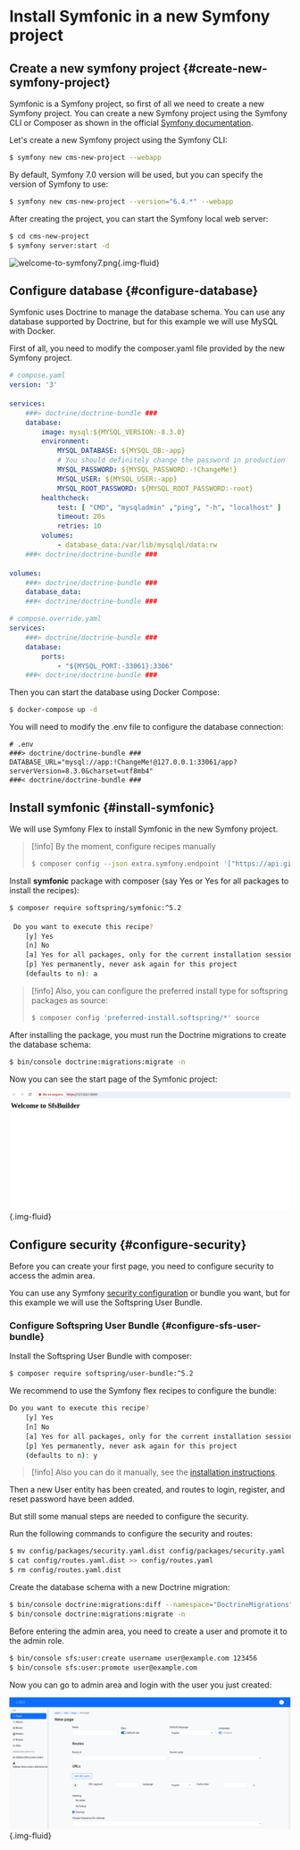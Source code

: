# Install Symfonic in a new Symfony project

## Create a new symfony project {#create-new-symfony-project}

Symfonic is a Symfony project, so first of all we need to create a new Symfony project. 
You can create a new Symfony project using the Symfony CLI or Composer as shown in the official <a href="https://symfony.com/doc/current/setup.html">Symfony documentation</a>. 

Let's create a new Symfony project using the Symfony CLI:

```bash
$ symfony new cms-new-project --webapp
```

By default, Symfony 7.0 version will be used, but you can specify the version of Symfony to use:

```bash
$ symfony new cms-new-project --version="6.4.*" --webapp
```

After creating the project, you can start the Symfony local web server:

```bash
$ cd cms-new-project
$ symfony server:start -d
```

![welcome-to-symfony7.png](.files/welcome-to-symfony7.png){.img-fluid}

## Configure database {#configure-database}

Symfonic uses Doctrine to manage the database schema. You can use any database supported by Doctrine, but for this example we will use MySQL with Docker.

First of all, you need to modify the composer.yaml file provided by the new Symfony project.

```yaml
# compose.yaml
version: '3'

services:
    ###> doctrine/doctrine-bundle ###
    database:
        image: mysql:${MYSQL_VERSION:-8.3.0}
        environment:
            MYSQL_DATABASE: ${MYSQL_DB:-app}
            # You should definitely change the password in production
            MYSQL_PASSWORD: ${MYSQL_PASSWORD:-!ChangeMe!}
            MYSQL_USER: ${MYSQL_USER:-app}
            MYSQL_ROOT_PASSWORD: ${MYSQL_ROOT_PASSWORD:-root}
        healthcheck:
            test: [ "CMD", "mysqladmin" ,"ping", "-h", "localhost" ]
            timeout: 20s
            retries: 10
        volumes:
            - database_data:/var/lib/mysqlql/data:rw
    ###< doctrine/doctrine-bundle ###

volumes:
    ###> doctrine/doctrine-bundle ###
    database_data:
    ###< doctrine/doctrine-bundle ###
```

```yaml
# compose.override.yaml
services:
    ###> doctrine/doctrine-bundle ###
    database:
        ports:
            - "${MYSQL_PORT:-33061}:3306"
    ###< doctrine/doctrine-bundle ###
```

Then you can start the database using Docker Compose:

```bash
$ docker-compose up -d
```

You will need to modify the .env file to configure the database connection:

```
# .env
###> doctrine/doctrine-bundle ###
DATABASE_URL="mysql://app:!ChangeMe!@127.0.0.1:33061/app?serverVersion=8.3.0&charset=utf8mb4"
###< doctrine/doctrine-bundle ###
```

## Install symfonic {#install-symfonic}

We will use Symfony Flex to install Symfonic in the new Symfony project. 

>[!info]
> By the moment, configure recipes manually
> ```bash
> $ composer config --json extra.symfony.endpoint '["https://api.github.com/repos/softspring/recipes/contents/index.json",  "flex://defaults"]'
> ```

Install **symfonic** package with composer (say Yes or Yes for all packages to install the recipes):

```bash
$ composer require softspring/symfonic:^5.2

 Do you want to execute this recipe?
    [y] Yes
    [n] No
    [a] Yes for all packages, only for the current installation session
    [p] Yes permanently, never ask again for this project
    (defaults to n): a
```

>[!info]
> Also, you can configure the preferred install type for softspring packages as source:
> ```bash
> $ composer config 'preferred-install.softspring/*' source
> ```

After installing the package, you must run the Doctrine migrations to create the database schema:

```bash
$ bin/console doctrine:migrations:migrate -n
```

Now you can see the start page of the Symfonic project:

![welcome-to-symfonic.png](.files/welcome-to-symfonic.png){.img-fluid}

## Configure security {#configure-security}

Before you can create your first page, you need to configure security to access the admin area.

You can use any Symfony <a href="https://symfony.com/doc/current/security.html">security configuration</a> or bundle you want, but for this example we will use the Softspring User Bundle.

### Configure Softspring User Bundle {#configure-sfs-user-bundle}

Install the Softspring User Bundle with composer:

```bash
$ composer require softspring/user-bundle:^5.2
```

We recommend to use the Symfony flex recipes to configure the bundle:

```bash
Do you want to execute this recipe?
    [y] Yes
    [n] No
    [a] Yes for all packages, only for the current installation session
    [p] Yes permanently, never ask again for this project
    (defaults to n): y
```

>[!info]
> Also you can do it manually, see the [installation instructions](../bundles/user-bundle/install.md).

Then a new User entity has been created, and routes to login, register, and reset password have been added.

But still some manual steps are needed to configure the security.

Run the following commands to configure the security and routes:

```bash
$ mv config/packages/security.yaml.dist config/packages/security.yaml
$ cat config/routes.yaml.dist >> config/routes.yaml
$ rm config/routes.yaml.dist 
```

Create the database schema with a new Doctrine migration:

```bash
$ bin/console doctrine:migrations:diff --namespace="DoctrineMigrations"
$ bin/console doctrine:migrations:migrate -n
```

Before entering the admin area, you need to create a user and promote it to the admin role.

```bash
$ bin/console sfs:user:create username user@example.com 123456
$ bin/console sfs:user:promote user@example.com
```

Now you can go to admin area and login with the user you just created:

![symfonic-create-page.png](.files/symfonic-create-page.png){.img-fluid}

